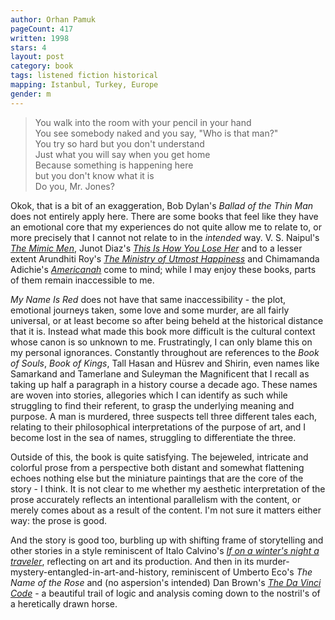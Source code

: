 ```yaml
---
author: Orhan Pamuk
pageCount: 417
written: 1998
stars: 4
layout: post
category: book
tags: listened fiction historical
mapping: Istanbul, Turkey, Europe
gender: m
---
```


> You walk into the room with your pencil in your hand  
> You see somebody naked and you say, "Who is that man?"  
> You try so hard but you don't understand  
> Just what you will say when you get home  
> Because something is happening here  
> but you don't know what it is  
> Do you, Mr. Jones?

Okok, that is a bit of an exaggeration, Bob Dylan's _Ballad of the Thin Man_ does not entirely apply here. There are some books that feel like they have an emotional core that my experiences do not quite allow me to relate to, or more precisely that I cannot not relate to in the _intended_ way. V. S. Naipul's [_The Mimic Men_](/blog/The-Mimic-Men/), Junot Diaz's [_This Is How You Lose Her_](/blog/This-Is-How-You-Lose-Her/) and to a lesser extent Arundhiti Roy's [_The Ministry of Utmost Happiness_](/blog/The-Ministry-of-Utmost-Happiness/) and Chimamanda Adichie's [_Americanah_](//blog/Americanah/) come to mind; while I may enjoy these books, parts of them remain inaccessible to me.

_My Name Is Red_ does not have that same inaccessibility - the plot, emotional journeys taken, some love and some murder, are all fairly universal, or at least become so after being beheld at the historical distance that it is. Instead what made this book more difficult is the cultural context whose canon is so unknown to me. Frustratingly, I can only blame this on my personal ignorances. Constantly throughout are references to the _Book of Souls_, _Book of Kings_, Tall Hasan and Hüsrev and Shirin, even names like Samarkand and Tamerlane and Suleyman the Magnificent that I recall as taking up half a paragraph in a history course a decade ago. These names are woven into stories, allegories which I can identify as such while struggling to find their referent, to grasp the underlying meaning and purpose. A man is murdered, three suspects tell three different tales each, relating to their philosophical interpretations of the purpose of art, and I become lost in the sea of names, struggling to differentiate the three.

Outside of this, the book is quite satisfying. The bejeweled, intricate and colorful prose from a perspective both distant and somewhat flattening echoes nothing else but the miniature paintings that are the core of the story - I think. It is not clear to me whether my aesthetic interpretation of the prose accurately reflects an intentional parallelism with the content, or merely comes about as a result of the content. I'm not sure it matters either way: the prose is good.

And the story is good too, burbling up with shifting frame of storytelling and other stories in a style reminiscent of Italo Calvino's [_If on a winter's night a traveler_](/blog/If-on-the-winters-night-a-traveler/), reflecting on art and its production. And then in its murder-mystery-entangled-in-art-and-history, reminiscent of Umberto Eco's _The Name of the Rose_ and (no aspersion's intended) Dan Brown's [_The Da Vinci Code_](</blog/The-Da-Vinci-Code-(Robert-Langdon,-2)/>) - a beautiful trail of logic and analysis coming down to the nostril's of a heretically drawn horse.
